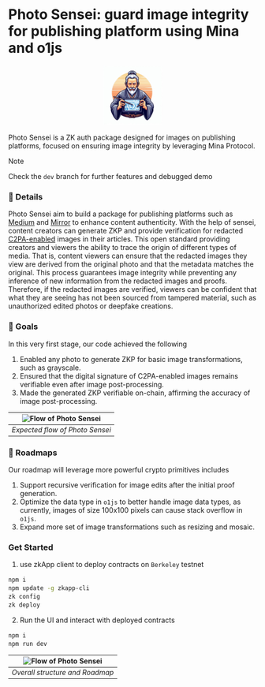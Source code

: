 # Photo Sensei: guard image integrity for publishing platform using Mina and o1js

<div align="center">
  <a href="https://github.com/moven0831/Photo-Sensei/tree/main/">
    <img src="contracts/src/assets/sensei.jpg" alt="Photo-Sensei" width="120" height="120">
  </a>
</div>

Photo Sensei is a ZK auth package designed for images on publishing platforms, focused on ensuring image integrity by leveraging Mina Protocol.

> [!NOTE]
> Check the `dev` branch for further features and debugged demo


### :pencil: Details
Photo Sensei aim to build a package for publishing platforms such as [Medium](https://medium.com/) and [Mirror](https://mirror.xyz/) to enhance content authenticity. With the help of sensei, content creators can generate ZKP and provide verification for redacted [C2PA-enabled](https://c2pa.org/) images in their articles. This open standard providing creators and viewers the ability to trace the origin of different types of media. That is, content viewers can ensure that the redacted images they view are derived from the original photo and that the metadata matches the original. This process guarantees image integrity while preventing any inference of new information from the redacted images and proofs. Therefore, if the redacted images are verified, viewers can be confident that what they are seeing has not been sourced from tampered material, such as unauthorized edited photos or deepfake creations.

### :star2: Goals
In this very first stage, our code achieved the following
1. Enabled any photo to generate ZKP for basic image transformations, such as grayscale.
2. Ensured that the digital signature of C2PA-enabled images remains verifiable even after image post-processing.
3. Made the generated ZKP verifiable on-chain, affirming the accuracy of image post-processing.

| ![Flow of Photo Sensei](https://github.com/moven0831/Photo-Sensei/assets/60170228/0c41d907-91c0-4258-b92a-7a8f6006767e) | 
|:--:| 
| *Expected flow of Photo Sensei* |

### :rocket: Roadmaps
Our roadmap will leverage more powerful crypto primitives includes
1. Support recursive verification for image edits after the initial proof generation.
2. Optimize the data type in `o1js` to better handle image data types, as currently, images of size 100x100 pixels can cause stack overflow in `o1js`.
3. Expand more set of image transformations such as resizing and mosaic.


### Get Started
1. use zkApp client to deploy contracts on `Berkeley` testnet
```sh
npm i
npm update -g zkapp-cli
zk config
zk deploy
```

2. Run the UI and interact with deployed contracts
```sh
npm i
npm run dev
```

| ![Flow of Photo Sensei](https://github.com/moven0831/Photo-Sensei/assets/60170228/8b2cc542-1e04-458c-92d6-e8ed483fc538) | 
|:--:| 
| *Overall structure and Roadmap* |
